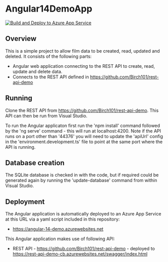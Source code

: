 # Angular14DemoApp

[![Build and Deploy to Azure App Service](https://github.com/Birch101/angular-14-demo-app/actions/workflows/node-build-deploy.yml/badge.svg)](https://github.com/Birch101/angular-14-demo-app/actions/workflows/node-build-deploy.yml)

## Overview

This is a simple project to allow film data to be created, read, updated and deleted. It consists of the following parts:

- Angular web application connecting to the REST API to create, read, update and delete data.
- Connects to the REST API defined in https://github.com/Birch101/rest-api-demo

## Running

Clone the REST API from https://github.com/Birch101/rest-api-demo. This API can then be run from Visual Studio.

To run the Angular applicaton first run the 'npm install' command followed by the 'ng serve' command - this will run at localhost:4200. Note if the API runs on a port other than '44376' you will need to update the 'apiUrl' config in the 'environment.development.ts' file to point at the same port where the API is running.

## Database creation

The SQLite database is checked in with the code, but if required could be generated again by running the 'update-database' command from within Visual Studio.

## Deployment
The Angular application is automatically deployed to an Azure App Service at this URL via a yaml script included in this repository:
- https://angular-14-demo.azurewebsites.net

This Angular application makes use of following API:
- REST API - https://github.com/Birch101/rest-api-demo - deployed to https://rest-api-demo-cb.azurewebsites.net/swagger/index.html
